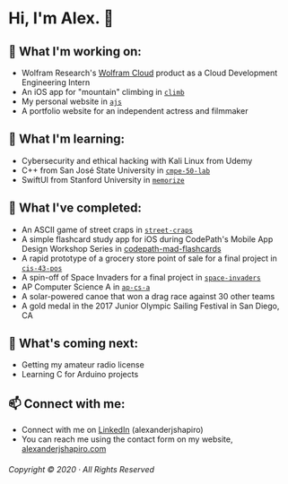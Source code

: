 # Hi, I'm Alex. 👋

## 🔭 What I'm working on:
- Wolfram Research's [Wolfram Cloud](https://www.wolframcloud.com) product as a Cloud Development Engineering Intern
- An iOS app for "mountain" climbing in [`climb`](https://github.com/alexanderjshapiro/climb)
- My personal website in [`ajs`](https://github.com/alexanderjshapiro/ajs)
- A portfolio website for an independent actress and filmmaker

## 🌱 What I'm learning:
- Cybersecurity and ethical hacking with Kali Linux from Udemy
- C++ from San José State University in [`cmpe-50-lab`](https://github.com/alexanderjshapiro/cmpe-50-lab)
- SwiftUI from Stanford University in [`memorize`](https://github.com/alexanderjshapiro/memorize)

## 🚀 What I've completed:
- An ASCII game of street craps in [`street-craps`](https://github.com/alexanderjshapiro/street-craps)
- A simple flashcard study app for iOS during CodePath's Mobile App Design Workshop Series in [codepath-mad-flashcards](https://github.com/alexanderjshapiro/codepath-mad-flashcards)
- A rapid prototype of a grocery store point of sale for a final project in [`cis-43-pos`](https://github.com/alexanderjshapiro/cis-43-pos)
- A spin-off of Space Invaders for a final project in [`space-invaders`](https://github.com/alexanderjshapiro/space-invaders)
- AP Computer Science A in [`ap-cs-a`](https://github.com/alexanderjshapiro/ap-cs-a)
- A solar-powered canoe that won a drag race against 30 other teams
- A gold medal in the 2017 Junior Olympic Sailing Festival in San Diego, CA

## 📅 What's coming next:
- Getting my amateur radio license
- Learning C for Arduino projects

## 📫 Connect with me:
- Connect with me on [LinkedIn](https://www.linkedin.com/in/alexanderjshapiro/) (alexanderjshapiro)
- You can reach me using the contact form on my website, [alexanderjshapiro.com](http://alexanderjshapiro.com)

###### Copyright © 2020 · All Rights Reserved
